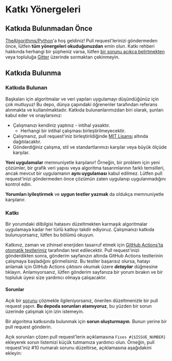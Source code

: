 # Katkı Yönergeleri

## Katkıda Bulunmadan Önce

[TheAlgorithms/Python](https://github.com/TheAlgorithms/Python)'a hoş geldiniz! Pull request'lerinizi göndermeden önce, lütfen __tüm yönergeleri okuduğunuzdan__ emin olun. Katkı rehberi hakkında herhangi bir şüpheniz varsa, lütfen [bir sorunu açıkça belirtmekten](https://github.com/TheAlgorithms/Python/issues/new) veya topluluğa [Gitter](https://gitter.im/TheAlgorithms/community) üzerinde sormaktan çekinmeyin.

## Katkıda Bulunma

### Katkıda Bulunan

Başkaları için algoritmalar ve veri yapıları uygulamayı düşündüğünüz için çok mutluyuz! Bu depo, dünya çapındaki öğrenenler tarafından referans alınmakta ve kullanılmaktadır. Katkıda bulunanlarımızdan biri olarak, şunları kabul eder ve onaylarsınız:

- Çalışmanızı kendiniz yaptınız - intihal yasaktır.
  - Herhangi bir intihal çalışması birleştirilmeyecektir.
- Çalışmanız, pull request'iniz birleştirildiğinde [MIT Lisansı](LICENSE.md) altında dağıtılacaktır.
- Gönderdiğiniz çalışma, stil ve standartlarımızı karşılar veya büyük ölçüde karşılar.

__Yeni uygulamalar__ memnuniyetle karşılanır! Örneğin, bir problem için yeni çözümler, bir grafik veri yapısı veya algoritma tasarımlarının farklı temsilleri, ancak mevcut bir uygulamanın __aynı uygulaması__ kabul edilmez. Lütfen pull request'inizi göndermeden önce çözümün zaten uygulanıp uygulanmadığını kontrol edin.

__Yorumları iyileştirmek__ ve __uygun testler yazmak__ da oldukça memnuniyetle karşılanır.

### Katkı

Bir yorumdaki dilbilgisi hatasını düzeltmekten karmaşık algoritmalar uygulamaya kadar her türlü katkıyı takdir ediyoruz. Çalışmanızı katkıda bulunuyorsanız, lütfen bu bölümü okuyun.

Katkınız, zaman ve zihinsel enerjiden tasarruf etmek için [GitHub Actions'ta otomatik testlerimiz](https://github.com/TheAlgorithms/Python/actions) tarafından test edilecektir. Pull request'inizi gönderdikten sonra, gönderim sayfanızın altında GitHub Actions testlerinin çalışmaya başladığını görmelisiniz. Bu testler başarısız olursa, hatayı anlamak için GitHub Actions çıktısını okumak üzere ___detaylar___ düğmesine tıklayın. Anlamıyorsanız, lütfen gönderim sayfanıza bir yorum bırakın ve bir topluluk üyesi size yardımcı olmaya çalışacaktır.

#### Sorunlar

Açık bir [sorunu](https://github.com/TheAlgorithms/Python/issues) çözmekle ilgileniyorsanız, önerilen düzeltmenizle bir pull request yapın. __Bu depoda sorunları atamıyoruz__, bu yüzden bir sorun üzerinde çalışmak için izin istemeyin.

Bir algoritma katkısında bulunmak için __sorun oluşturmayın__. Bunun yerine bir pull request gönderin.

Açık sorunları çözen pull request'lerin açıklamasına `Fixes #{$ISSUE_NUMBER}` ekleyerek sorun listemizi küçük tutmamıza yardımcı olun.
Örneğin, pull request'iniz #10 numaralı sorunu düzeltirse, açıklamasına aşağıdakini ekleyin:
